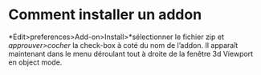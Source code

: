 # Comment installer un addon

*Edit>preferences>Add-on>Install>*sélectionner le fichier zip et *approuver>cocher* la check-box à coté du nom de l’addon. Il apparaît maintenant dans le menu déroulant tout à droite de la fenêtre 3d Viewport en object mode.